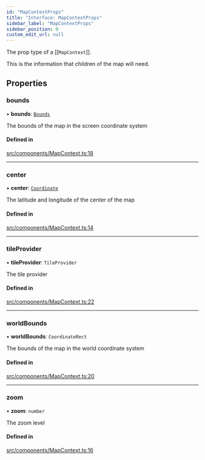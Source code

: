 ```yaml
---
id: "MapContextProps"
title: "Interface: MapContextProps"
sidebar_label: "MapContextProps"
sidebar_position: 0
custom_edit_url: null
---
```


The prop type of a [[`MapContext`]].

This is the information that children of the map will need.

## Properties

### bounds

• **bounds**: [`Bounds`](Bounds.md)

The bounds of the map in the screen coordinate system

#### Defined in

[src/components/MapContext.ts:18](https://github.com/rob-blackbourn/jetblack-map/blob/c03dbd7/src/components/MapContext.ts#L18)

___

### center

• **center**: [`Coordinate`](Coordinate.md)

The latitude and longitude of the center of the map

#### Defined in

[src/components/MapContext.ts:14](https://github.com/rob-blackbourn/jetblack-map/blob/c03dbd7/src/components/MapContext.ts#L14)

___

### tileProvider

• **tileProvider**: `TileProvider`

The tile provider

#### Defined in

[src/components/MapContext.ts:22](https://github.com/rob-blackbourn/jetblack-map/blob/c03dbd7/src/components/MapContext.ts#L22)

___

### worldBounds

• **worldBounds**: `CoordinateRect`

The bounds of the map in the world coordinate system

#### Defined in

[src/components/MapContext.ts:20](https://github.com/rob-blackbourn/jetblack-map/blob/c03dbd7/src/components/MapContext.ts#L20)

___

### zoom

• **zoom**: `number`

The zoom level

#### Defined in

[src/components/MapContext.ts:16](https://github.com/rob-blackbourn/jetblack-map/blob/c03dbd7/src/components/MapContext.ts#L16)
